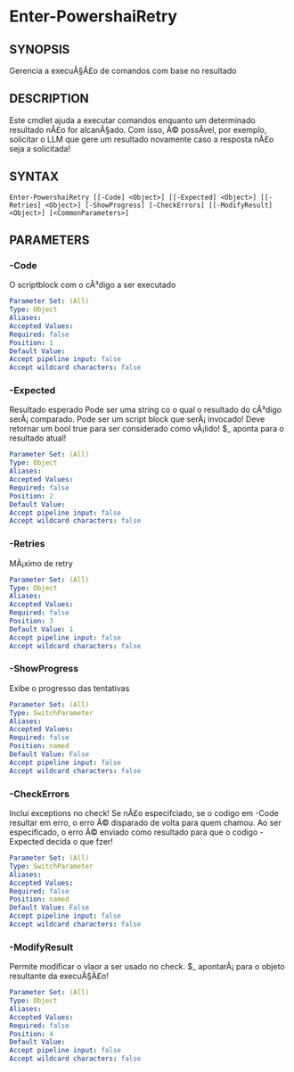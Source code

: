 ﻿---
external help file: powershai-help.xml
schema: 2.0.0
powershai: true
---

# Enter-PowershaiRetry

## SYNOPSIS <!--!= @#Synop !-->
Gerencia a execuÃ§Ã£o de comandos com base no resultado

## DESCRIPTION <!--!= @#Desc !-->
Este cmdlet ajuda a executar comandos enquanto um determinado resultado nÃ£o for alcanÃ§ado.
Com isso, Ã© possÃ­vel, por exemplo, solicitar o LLM que gere um resultado novamente caso a resposta nÃ£o seja a solicitada!

## SYNTAX <!--!= @#Syntax !-->

```
Enter-PowershaiRetry [[-Code] <Object>] [[-Expected] <Object>] [[-Retries] <Object>] [-ShowProgress] [-CheckErrors] [[-ModifyResult] <Object>] [<CommonParameters>]
```

## PARAMETERS <!--!= @#Params !-->

### -Code
O scriptblock com o cÃ³digo a ser executado

```yml
Parameter Set: (All)
Type: Object
Aliases: 
Accepted Values: 
Required: false
Position: 1
Default Value: 
Accept pipeline input: false
Accept wildcard characters: false
```

### -Expected
Resultado esperado 
Pode ser uma string co o qual o resultado do cÃ³digo serÃ¡ comparado.
Pode ser um script block que serÃ¡ invocado!
Deve retornar um bool true para ser considerado como vÃ¡lido!
$_ aponta para o resultado atual!

```yml
Parameter Set: (All)
Type: Object
Aliases: 
Accepted Values: 
Required: false
Position: 2
Default Value: 
Accept pipeline input: false
Accept wildcard characters: false
```

### -Retries
MÃ¡ximo de retry

```yml
Parameter Set: (All)
Type: Object
Aliases: 
Accepted Values: 
Required: false
Position: 3
Default Value: 1
Accept pipeline input: false
Accept wildcard characters: false
```

### -ShowProgress
Exibe o progresso das tentativas

```yml
Parameter Set: (All)
Type: SwitchParameter
Aliases: 
Accepted Values: 
Required: false
Position: named
Default Value: False
Accept pipeline input: false
Accept wildcard characters: false
```

### -CheckErrors
Inclui exceptions no check!
Se nÃ£o especifciado, se o codigo em -Code resultar em erro, o erro Ã© disparado de volta para quem chamou.
Ao ser especificado, o erro Ã© enviado como resultado para que o codigo -Expected decida o que fzer!

```yml
Parameter Set: (All)
Type: SwitchParameter
Aliases: 
Accepted Values: 
Required: false
Position: named
Default Value: False
Accept pipeline input: false
Accept wildcard characters: false
```

### -ModifyResult
Permite modificar o vlaor a ser usado no check. $_  apontarÃ¡ para o objeto resultante da execuÃ§Ã£o!

```yml
Parameter Set: (All)
Type: Object
Aliases: 
Accepted Values: 
Required: false
Position: 4
Default Value: 
Accept pipeline input: false
Accept wildcard characters: false
```